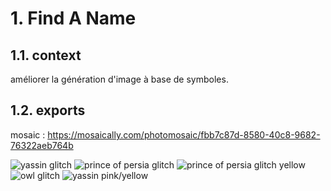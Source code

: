 # 1. Find A Name

## 1.1. context

améliorer la génération d'image à base de symboles.  

## 1.2. exports

mosaic : https://mosaically.com/photomosaic/fbb7c87d-8580-40c8-9682-76322aeb764b

![yassin glitch](exports/yassin%20glitch.gif)
![prince of persia glitch](https://media.giphy.com/media/gH2J7L29BNJQs3EGRJ/giphy.gif)
![prince of persia glitch yellow](https://media.giphy.com/media/j1najn8OSvp9Ubfxl4/giphy.gif)
![owl glitch](https://media.giphy.com/media/dWqrqCDDBREgUfd3k6/giphy.gif)
![yassin pink/yellow](https://media.giphy.com/media/jpoReifW6zcLrzLm36/giphy.gif)
